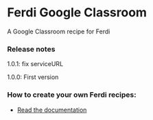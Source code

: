 # Ferdi Google Classroom
A Google Classroom recipe for Ferdi

### Release notes
1.0.1: fix serviceURL

1.0.0: First version

### How to create your own Ferdi recipes:
* [Read the documentation](https://github.com/getferdi/recipes/blob/master/docs/integration.md)
